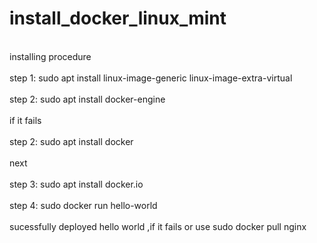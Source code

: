 # install_docker_linux_mint
<br> installing procedure </br>
<br>step 1:  sudo apt install linux-image-generic linux-image-extra-virtual </br>
<br>step 2: sudo apt install docker-engine  </br>
<br> if it fails </br>
<br> step 2: sudo apt install docker </br>
<br> next </br>
<br> step 3:  sudo apt install docker.io </br>
<br> step 4: sudo docker run hello-world  </br>
<br> sucessfully deployed hello world ,if it fails or use  sudo docker pull nginx </br>



